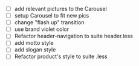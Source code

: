 - [ ] add relevant pictures to the Carousel
- [ ] setup Carousel to fit new pics
- [ ] change "flash up" transition
- [ ] use brand violet color
- [ ] Refactor header-navigation to suite header.less
- [ ] add motto style
- [ ] add slogan style
- [ ] Refactor product's style to suite .less